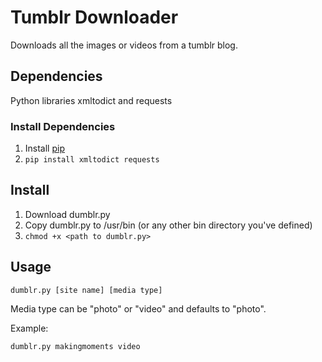 Tumblr Downloader
=================

Downloads all the images or videos from a tumblr blog.

## Dependencies

Python libraries xmltodict and requests

### Install Dependencies

1. Install [pip](https://pypi.python.org/pypi/pip)
2. `pip install xmltodict requests`


## Install
1. Download dumblr.py
2. Copy dumblr.py to /usr/bin (or any other bin directory you've defined)
3. `chmod +x <path to dumblr.py>`

## Usage

```console
dumblr.py [site name] [media type]
```

Media type can be "photo" or "video" and defaults to "photo".

Example:

```
dumblr.py makingmoments video
```
